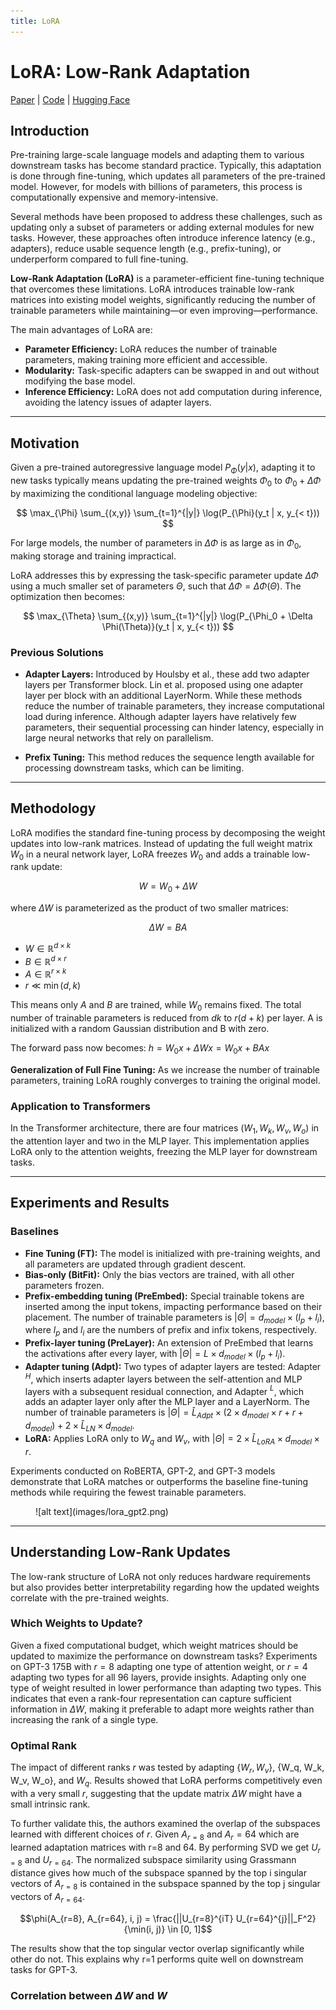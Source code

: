 ```yaml
---
title: LoRA
---
```


# LoRA: Low-Rank Adaptation

[Paper](https://arxiv.org/abs/2106.09685) | [Code](TODO) | [Hugging Face](https://huggingface.co/learn/llm-course/en/chapter11/4)

## Introduction

Pre-training large-scale language models and adapting them to various downstream tasks has become standard practice. Typically, this adaptation is done through fine-tuning, which updates all parameters of the pre-trained model. However, for models with billions of parameters, this process is computationally expensive and memory-intensive.

Several methods have been proposed to address these challenges, such as updating only a subset of parameters or adding external modules for new tasks. However, these approaches often introduce inference latency (e.g., adapters), reduce usable sequence length (e.g., prefix-tuning), or underperform compared to full fine-tuning.

**Low-Rank Adaptation (LoRA)** is a parameter-efficient fine-tuning technique that overcomes these limitations. LoRA introduces trainable low-rank matrices into existing model weights, significantly reducing the number of trainable parameters while maintaining—or even improving—performance.

The main advantages of LoRA are:

- **Parameter Efficiency:** LoRA reduces the number of trainable parameters, making training more efficient and accessible.
- **Modularity:** Task-specific adapters can be swapped in and out without modifying the base model.
- **Inference Efficiency:** LoRA does not add computation during inference, avoiding the latency issues of adapter layers.

---
## Motivation

Given a pre-trained autoregressive language model $P_{\Phi}(y|x)$, adapting it to new tasks typically means updating the pre-trained weights $\Phi_0$ to $\Phi_0 + \Delta \Phi$ by maximizing the conditional language modeling objective:

$$
\max_{\Phi} \sum_{(x,y)} \sum_{t=1}^{|y|} \log(P_{\Phi}(y_t | x, y_{< t}))
$$

For large models, the number of parameters in $\Delta \Phi$ is as large as in $\Phi_0$, making storage and training impractical.

LoRA addresses this by expressing the task-specific parameter update $\Delta \Phi$ using a much smaller set of parameters $\Theta$, such that $\Delta \Phi = \Delta \Phi(\Theta)$. The optimization then becomes:

$$
\max_{\Theta} \sum_{(x,y)} \sum_{t=1}^{|y|} \log(P_{\Phi_0 + \Delta \Phi(\Theta)}(y_t | x, y_{< t}))
$$

### Previous Solutions

- **Adapter Layers:** Introduced by Houlsby et al., these add two adapter layers per Transformer block. Lin et al. proposed using one adapter layer per block with an additional LayerNorm. While these methods reduce the number of trainable parameters, they increase computational load during inference. Although adapter layers have relatively few parameters, their sequential processing can hinder latency, especially in large neural networks that rely on parallelism.
  
- **Prefix Tuning:** This method reduces the sequence length available for processing downstream tasks, which can be limiting.

---
## Methodology

LoRA modifies the standard fine-tuning process by decomposing the weight updates into low-rank matrices. Instead of updating the full weight matrix $W_0$ in a neural network layer, LoRA freezes $W_0$ and adds a trainable low-rank update:

$$
W = W_0 + \Delta W
$$

where $\Delta W$ is parameterized as the product of two smaller matrices:

$$
\Delta W = BA
$$

- $W \in \mathbb{R}^{d \times k}$ 
- $B \in \mathbb{R}^{d \times r}$
- $A \in \mathbb{R}^{r \times k}$
- $r \ll \min(d, k)$ 

This means only $A$ and $B$ are trained, while $W_0$ remains fixed. The total number of trainable parameters is reduced from $dk$ to $r(d + k)$ per layer. A is initialized with a random Gaussian distribution and B with zero.

The forward pass now becomes: $h = W_0x + \Delta Wx = W_0x + BAx$

**Generalization of Full Fine Tuning:** As we increase the number of trainable parameters, training LoRA roughly converges to training the original model. 

### Application to Transformers

In the Transformer architecture, there are four matrices ($W_1, W_k, W_v, W_o$) in the attention layer and two in the MLP layer. This implementation applies LoRA only to the attention weights, freezing the MLP layer for downstream tasks. 

---
## Experiments and Results

### Baselines

- **Fine Tuning (FT):** The model is initialized with pre-training weights, and all parameters are updated through gradient descent.
- **Bias-only (BitFit):** Only the bias vectors are trained, with all other parameters frozen.
- **Prefix-embedding tuning (PreEmbed):** Special trainable tokens are inserted among the input tokens, impacting performance based on their placement. The number of trainable parameters is $|\Theta| = d_{model} \times (l_p + l_i)$, where $l_p$ and $l_i$ are the numbers of prefix and infix tokens, respectively.
- **Prefix-layer tuning (PreLayer):** An extension of PreEmbed that learns the activations after every layer, with $|\Theta| = L \times d_{model} \times (l_p + l_i)$.
- **Adapter tuning (Adpt):** Two types of adapter layers are tested: Adapter $^H$, which inserts adapter layers between the self-attention and MLP layers with a subsequent residual connection, and Adapter $^L$, which adds an adapter layer only after the MLP layer and a LayerNorm. The number of trainable parameters is $|\Theta| = \hat{L}_{Adpt} \times (2 \times d_{model} \times r + r + d_{model}) + 2 \times \hat{L}_{LN} \times d_{model}$.
- **LoRA:** Applies LoRA only to $W_q$ and $W_v$, with $|\Theta| = 2 \times \hat{L}_{LoRA} \times d_{model} \times r$.

Experiments conducted on RoBERTA, GPT-2, and GPT-3 models demonstrate that LoRA matches or outperforms the baseline fine-tuning methods while requiring the fewest trainable parameters.

<figure markdown="span">
    ![alt text](images/lora_gpt2.png)
</figure>


---
## Understanding Low-Rank Updates

The low-rank structure of LoRA not only reduces hardware requirements but also provides better interpretability regarding how the updated weights correlate with the pre-trained weights. 

### Which Weights to Update?

Given a fixed computational budget, which weight matrices should be updated to maximize the performance on downstream tasks? Experiments on GPT-3 175B with $r=8$ adapting one type of attention weight, or $r=4$ adapting two types for all 96 layers, provide insights. Adapting only one type of weight resulted in lower performance than adapting two types. This indicates that even a rank-four representation can capture sufficient information in $\Delta W$, making it preferable to adapt more weights rather than increasing the rank of a single type.

### Optimal Rank

The impact of different ranks $r$ was tested by adapting {$W_r, W_v$}, {W_q, W_k, W_v, W_o}, and $W_q$. Results showed that LoRA performs competitively even with a very small $r$, suggesting that the update matrix $\Delta W$ might have a small intrinsic rank. 

To further validate this, the authors examined the overlap of the subspaces learned with different choices of $r$. Given $A_{r=8}$ and $A_r={64}$ which are learned adaptation matrices with r=8 and 64. By performing SVD we get $U_{r=8}$ and $U_{r=64}$. The normalized subspace similarity using Grassmann distance gives how much of the subspace spanned by the top i singular vectors of $A_{r=8}$ is contained in the subspace spanned by the top j singular vectors of $A_{r=64}$.

$$\phi(A_{r=8}, A_{r=64}, i, j) = \frac{||U_{r=8}^{iT} U_{r=64}^{j}||_F^2}{\min(i, j)} \in [0, 1]$$

The results show that the top singular vector overlap significantly while other do not. This explains why r=1 performs quite well on downstream tasks for GPT-3.


### Correlation between $\Delta W$ and $W$



<!-- ## Advantages of LoRA

- **Parameter Efficiency:** Only a small number of parameters are trained, reducing memory and storage requirements.
- **Modularity:** Task-specific adapters can be swapped in and out without modifying the base model.
- **Scalability:** Enables fine-tuning of very large models on modest hardware.
- **Performance:** Empirical results show that LoRA can match or even surpass full fine-tuning in many tasks.
- **Compatibility:** Can be combined with other parameter-efficient methods (e.g., adapters, prompt tuning).

## Limitations

- **Expressivity:** The low-rank constraint may limit the expressiveness of the adaptation for some tasks.
- **Hyperparameter Sensitivity:** The choice of rank $r$ and placement of LoRA modules can affect performance.
- **Not Always Optimal:** For some tasks, full fine-tuning or other adaptation methods may outperform LoRA.

## Applications

- **Natural Language Processing:** LoRA is widely used for adapting large language models (e.g., GPT, BERT) to downstream tasks.
- **Computer Vision:** Applied to vision transformers and other deep models.
- **Multi-task Learning:** Efficiently maintains multiple task-specific adapters for a single base model.
- **On-Device Inference:** Enables deployment of personalized models on edge devices with limited resources. -->

